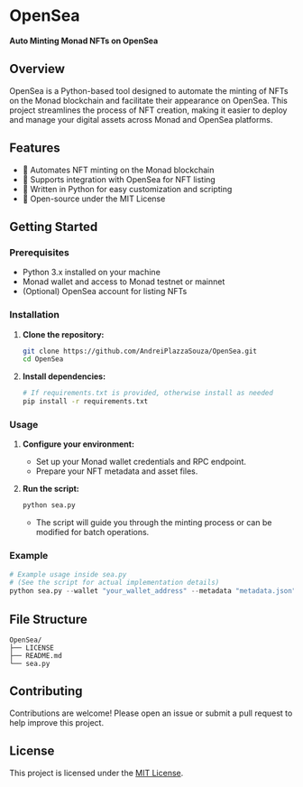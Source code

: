 

# OpenSea

**Auto Minting Monad NFTs on OpenSea**

## Overview

OpenSea is a Python-based tool designed to automate the minting of NFTs on the Monad blockchain and facilitate their appearance on OpenSea. This project streamlines the process of NFT creation, making it easier to deploy and manage your digital assets across Monad and OpenSea platforms.

## Features

- 🔹 Automates NFT minting on the Monad blockchain
- 🔹 Supports integration with OpenSea for NFT listing
- 🔹 Written in Python for easy customization and scripting
- 🔹 Open-source under the MIT License

## Getting Started

### Prerequisites

- Python 3.x installed on your machine
- Monad wallet and access to Monad testnet or mainnet
- (Optional) OpenSea account for listing NFTs

### Installation

1. **Clone the repository:**
    ```bash
    git clone https://github.com/AndreiPlazzaSouza/OpenSea.git
    cd OpenSea
    ```

2. **Install dependencies:**
    ```bash
    # If requirements.txt is provided, otherwise install as needed
    pip install -r requirements.txt
    ```

### Usage

1. **Configure your environment:**
    - Set up your Monad wallet credentials and RPC endpoint.
    - Prepare your NFT metadata and asset files.

2. **Run the script:**
    ```bash
    python sea.py
    ```
    - The script will guide you through the minting process or can be modified for batch operations.

### Example

```python
# Example usage inside sea.py
# (See the script for actual implementation details)
python sea.py --wallet "your_wallet_address" --metadata "metadata.json"
```

## File Structure

```
OpenSea/
├── LICENSE
├── README.md
└── sea.py
```

## Contributing

Contributions are welcome! Please open an issue or submit a pull request to help improve this project.

## License

This project is licensed under the [MIT License](LICENSE).

